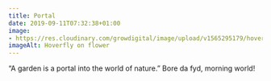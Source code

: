 ```yaml
---
title: Portal
date: 2019-09-11T07:32:38+01:00
image: 
- https://res.cloudinary.com/growdigital/image/upload/v1565295179/hoverfly-25218545.jpg
imageAlt: Hoverfly on flower
---
```


“A garden is a portal into the world of nature.” Bore da fyd, morning world!
